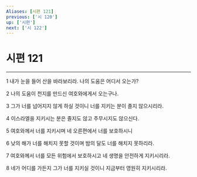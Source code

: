```yaml
---
Aliases: [시편 121]
previous: ['시 120']
up: ['시편']
next: ['시 122']
---
```

# 시편 121

***


1 내가 눈을 들어 산을 바라보리라. 나의 도움은 어디서 오는가? 

2 나의 도움이 천지를 만드신 여호와에게서 오는구나. 

3 그가 너를 넘어지지 않게 하실 것이니 너를 지키는 분이 졸지 않으시리라. 

4 이스라엘을 지키시는 분은 졸지도 않고 주무시지도 않으신다. 

5 여호와께서 너를 지키시며 네 오른편에서 너를 보호하시니 

6 낮의 해가 너를 해치지 못할 것이며 밤의 달도 너를 해치지 못하리라. 

7 여호와께서 너를 모든 위험에서 보호하시고 네 생명을 안전하게 지키시리라. 

8 네가 어디를 가든지 그가 너를 지키실 것이니 지금부터 영원히 지키시리라.

